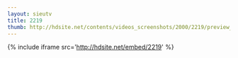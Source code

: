 ```yaml
---
layout: sieutv
title: 2219
thumb: http://hdsite.net/contents/videos_screenshots/2000/2219/preview_360p.mp4.jpg
---
```

{% include iframe src='http://hdsite.net/embed/2219' %}
 
